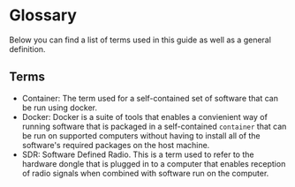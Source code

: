 # Glossary

Below you can find a list of terms used in this guide as well as a general definition.

## Terms

* Container: The term used for a self-contained set of software that can be run using docker.
* Docker: Docker is a suite of tools that enables a convienient way of running software that is packaged in a self-contained `container` that can be run on supported computers without having to install all of the software's required packages on the host machine.
* SDR: Software Defined Radio. This is a term used to refer to the hardware dongle that is plugged in to a computer that enables reception of radio signals when combined with software run on the computer.